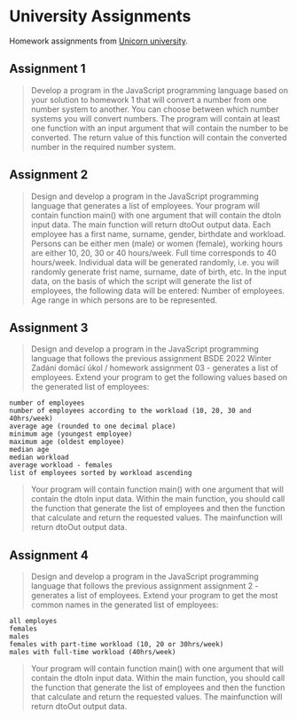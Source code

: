 # University Assignments
Homework assignments from [Unicorn university](https://unicornuniversity.net/).

## Assignment 1
> Develop a program in the JavaScript programming language based on your solution to homework 1 that will convert a number from one number system to another. You can choose between which number systems you will convert numbers. The program will contain at least one function with an input argument that will contain the number to be converted. The return value of this function will contain the converted number in the required number system.

## Assignment 2
> Design and develop a program in the JavaScript programming language that generates a list of employees. Your program will contain function main() with one argument that will contain the dtoIn input data. The main function will return dtoOut output data. Each employee has a first name, surname, gender, birthdate and workload. Persons can be either men (male) or women (female), working hours are either 10, 20, 30 or 40 hours/week. Full time corresponds to 40 hours/week. Individual data will be generated randomly, i.e. you will randomly generate frist name, surname, date of birth, etc. In the input data, on the basis of which the script will generate the list of employees, the following data will be entered: Number of employees. Age range in which persons are to be represented.  

## Assignment 3
>Design and develop a program in the JavaScript programming language that follows the previous assignment BSDE 2022 Winter Zadání domácí úkol / homework assignment 03 - generates a list of employees. Extend your program to get the following values based on the generated list of employees:

    number of employees
    number of employees according to the workload (10, 20, 30 and 40hrs/week)
    average age (rounded to one decimal place)
    minimum age (youngest employee)
    maximum age (oldest employee)
    median age
    median workload
    average workload - females
    list of employees sorted by workload ascending

>Your program will contain function main() with one argument that will contain the dtoIn input data. Within the main function, you should call the function that generate the list of employees and then the function that calculate and return the requested values. The mainfunction will return dtoOut output data.

## Assignment 4

>Design and develop a program in the JavaScript programming language that follows the previous assignment assignment 2 - generates a list of employees. Extend your program to get the most common names in the generated list of employees:

    all employes
    females
    males
    females with part-time workload (10, 20 or 30hrs/week)
    males with full-time workload (40hrs/week)

>Your program will contain function main() with one argument that will contain the dtoIn input data. Within the main function, you should call the function that generate the list of employees and then the function that calculate and return the requested values. The mainfunction will return dtoOut output data.